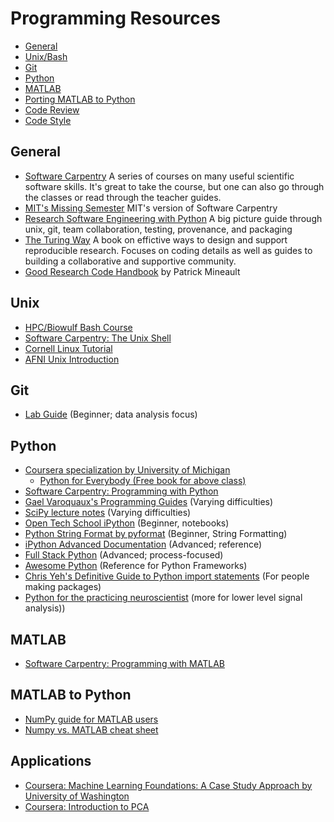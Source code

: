 # Programming Resources

- [General](#general)
- [Unix/Bash](#unix)
- [Git](#git)
- [Python](#python)
- [MATLAB](#matlab)
- [Porting MATLAB to Python](#matlab-to-python)
- [Code Review][code_review]
- [Code Style][style]

## General

- [Software Carpentry][scarpentry] A series of courses on many useful scientific software skills. It's great to take the course, but one can also go through the classes or read through the teacher guides.
- [MIT's Missing Semester][MIT_semester] MIT's version of Software Carpentry
- [Research Software Engineering with Python][RSE_Python] A big picture guide through unix, git, team collaboration, testing, provenance, and packaging
- [The Turing Way][Turing_Way] A book on effictive ways to design and support reproducible research. Focuses on coding details as well as guides to building a collaborative and supportive community.
- [Good Research Code Handbook][good_research_code_handbook] by Patrick Mineault

## Unix

- [HPC/Biowulf Bash Course][hpc_bash]
- [Software Carpentry: The Unix Shell][swc_shell]
- [Cornell Linux Tutorial][cornell_linux]
- [AFNI Unix Introduction][afni_unix]

## Git

- [Lab Guide][lab_git] (Beginner; data analysis focus)

## Python

- [Coursera specialization by University of Michigan][um_python]
  - [Python for Everybody (Free book for above class)][p4e]
- [Software Carpentry: Programming with Python][swc_python]
- [Gael Varoquaux's Programming Guides][gv_python] (Varying difficulties)
- [SciPy lecture notes][sp_lecture] (Varying difficulties)
- [Open Tech School iPython][ots_ipyth] (Beginner, notebooks)
- [Python String Format by pyformat][pystr] (Beginner, String Formatting)
- [iPython Advanced Documentation][ipython] (Advanced; reference)
- [Full Stack Python][fsp] (Advanced; process-focused)
- [Awesome Python][awesome] (Reference for Python Frameworks)
- [Chris Yeh's Definitive Guide to Python import statements][cy_import] (For people making packages)
- [Python for the practicing neuroscientist][python_kramer] (more for lower level signal analysis))

## MATLAB

- [Software Carpentry: Programming with MATLAB][swc_matlab]

## MATLAB to Python

- [NumPy guide for MATLAB users][numpy_for_matlab]
- [Numpy vs. MATLAB cheat sheet][numpy_matlab_cheat_sheet]

## Applications

- [Coursera: Machine Learning Foundations: A Case Study Approach by University of Washington](https://www.coursera.org/programs/data-science-machine-learning-yskdy?currentTab=CATALOG)
- [Coursera: Introduction to PCA][intro_PCA]

[code_review]: <code_review.md>
[style]: <style.md>
[scarpentry]: <https://software-carpentry.org/>
[MIT_semester]: <https://missing.csail.mit.edu/>
[RSE_Python]: <https://merely-useful.tech/py-rse/>
[Turing_Way]: <https://the-turing-way.netlify.app/welcome>
[good_research_code_handbook]: <https://goodresearch.dev/>
[swc_shell]: <http://swcarpentry.github.io/shell-novice/>
[cornell_linux]: <https://cvw.cac.cornell.edu/Linux>
[afni_unix]: <https://afni.nimh.nih.gov/pub/dist/edu/data/CD.expanded/AFNI_data6/unix_tutorial/index.html>
[lab_git]: <git.md>
[um_python]: <https://www.coursera.org/specializations/python>
[p4e]: <https://www.py4e.com/book.php>
[swc_python]: <https://swcarpentry.github.io/python-novice-inflammation/>
[gv_python]: <http://gael-varoquaux.info/programming/improving-your-programming-style-in-python.html>
[sp_lecture]: <https://scipy-lectures.org>
[ots_ipyth]: <http://opentechschool.github.io/python-data-intro/core/notebook.html>
[pystr]: <https://pyformat.info>
[ipython]: <https://ipython.readthedocs.io/en/stable/>
[fsp]: <https://www.fullstackpython.com>
[awesome]: <https://github.com/vinta/awesome-python>
[python_kramer]: <https://elifesciences.org/labs/f779833b/python-for-the-practicing-neuroscientist-an-online-educational-resource>
[swc_matlab]: <http://swcarpentry.github.io/matlab-novice-inflammation/>
[cy_import]: <https://chrisyeh96.github.io/2017/08/08/definitive-guide-python-imports.html>
[hpc_bash]: <https://hpc.nih.gov/training/bash_class/>
[numpy_for_matlab]: https://numpy.org/doc/stable/user/numpy-for-matlab-users.html
[numpy_matlab_cheat_sheet]: http://mathesaurus.sourceforge.net/matlab-numpy.html
[intro_PCA]: https://www.coursera.org/learn/pca-machine-learning?courseSlug=pca-machine-learning&showOnboardingModal=check